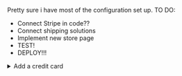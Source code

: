 Pretty sure i have most of the configuration set up.
TO DO:

- Connect Stripe in code??
- Connect shipping solutions
- Implement new store page
- TEST!
- DEPLOY!!!

<details>
  <summary>Add a credit card</summary>

See [Snipcart pricing](https://snipcart.com/pricing) and add a credit card to your account. Snipcart has a monthly fee if you are below a certain sales amount.

</details>
